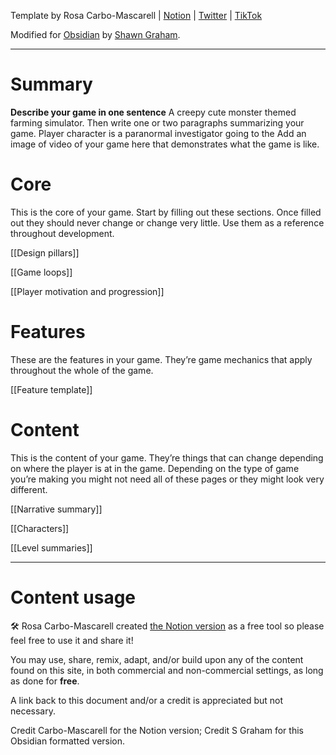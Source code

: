 Template by Rosa Carbo-Mascarell | [Notion](https://glamorous-save-06a.notion.site/Game-design-template-0132383574dd4c2dbff5d14e3a90761c) | [Twitter](https://twitter.com/moreelen) | [TikTok](https://www.tiktok.com/@moreelen)

Modified for [Obsidian](https://obsidian.md) by [Shawn Graham](https://shawngraham.github.io).

---

# Summary

**Describe your game in one sentence**
A creepy cute monster themed farming simulator.
Then write one or two paragraphs summarizing your game.
Player character is a paranormal investigator going to the 
Add an image of video of your game here that demonstrates what the game is like.

# Core

This is the core of your game. Start by filling out these sections. Once filled out they should never change or change very little. Use them as a reference throughout development.

[[Design pillars]]

[[Game loops]]

[[Player motivation and progression]]

# Features

These are the features in your game. They’re game mechanics that apply throughout the whole of the game.

[[Feature template]]

# Content

This is the content of your game. They’re things that can change depending on where the player is at in the game. Depending on the type of game you’re making you might not need all of these pages or they might look very different.

[[Narrative summary]]

[[Characters]]

[[Level summaries]]

---

# Content usage


🛠️ Rosa Carbo-Mascarell created [the Notion version](https://glamorous-save-06a.notion.site/Game-design-template-0132383574dd4c2dbff5d14e3a90761c) as a free tool so please feel free to use it and share it!

You may use, share, remix, adapt, and/or build upon any of the content found on this site, in both commercial and non-commercial settings, as long as done for **free**.

A link back to this document and/or a credit is appreciated but not necessary.

Credit Carbo-Mascarell for the Notion version; Credit S Graham for this Obsidian formatted version.



